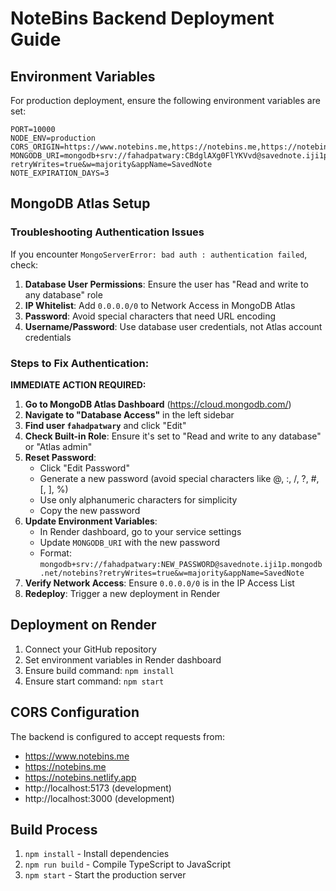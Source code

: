 # NoteBins Backend Deployment Guide

## Environment Variables

For production deployment, ensure the following environment variables are set:

```
PORT=10000
NODE_ENV=production
CORS_ORIGIN=https://www.notebins.me,https://notebins.me,https://notebins.netlify.app,http://localhost:5173,http://localhost:3000
MONGODB_URI=mongodb+srv://fahadpatwary:CBdglAXg0FlYKVvd@savednote.iji1p.mongodb.net/notebins?retryWrites=true&w=majority&appName=SavedNote
NOTE_EXPIRATION_DAYS=3
```

## MongoDB Atlas Setup

### Troubleshooting Authentication Issues

If you encounter `MongoServerError: bad auth : authentication failed`, check:

1. **Database User Permissions**: Ensure the user has "Read and write to any database" role
2. **IP Whitelist**: Add `0.0.0.0/0` to Network Access in MongoDB Atlas
3. **Password**: Avoid special characters that need URL encoding
4. **Username/Password**: Use database user credentials, not Atlas account credentials

### Steps to Fix Authentication:

**IMMEDIATE ACTION REQUIRED:**

1. **Go to MongoDB Atlas Dashboard** (https://cloud.mongodb.com/)
2. **Navigate to "Database Access"** in the left sidebar
3. **Find user `fahadpatwary`** and click "Edit"
4. **Check Built-in Role**: Ensure it's set to "Read and write to any database" or "Atlas admin"
5. **Reset Password**:
   - Click "Edit Password"
   - Generate a new password (avoid special characters like @, :, /, ?, #, [, ], %)
   - Use only alphanumeric characters for simplicity
   - Copy the new password
6. **Update Environment Variables**:
   - In Render dashboard, go to your service settings
   - Update `MONGODB_URI` with the new password
   - Format: `mongodb+srv://fahadpatwary:NEW_PASSWORD@savednote.iji1p.mongodb.net/notebins?retryWrites=true&w=majority&appName=SavedNote`
7. **Verify Network Access**: Ensure `0.0.0.0/0` is in the IP Access List
8. **Redeploy**: Trigger a new deployment in Render

## Deployment on Render

1. Connect your GitHub repository
2. Set environment variables in Render dashboard
3. Ensure build command: `npm install`
4. Ensure start command: `npm start`

## CORS Configuration

The backend is configured to accept requests from:
- https://www.notebins.me
- https://notebins.me
- https://notebins.netlify.app
- http://localhost:5173 (development)
- http://localhost:3000 (development)

## Build Process

1. `npm install` - Install dependencies
2. `npm run build` - Compile TypeScript to JavaScript
3. `npm start` - Start the production server